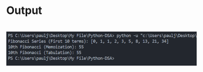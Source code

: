 <h1>Output<h1>
<img src="/Python-for-DSA/Day-17/Screenshot 2025-02-02 002116.png" alt="Day 17 Output" width="600">